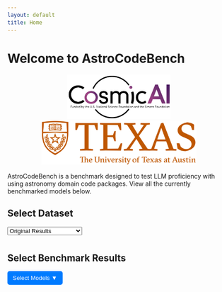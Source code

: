 ```yaml
---
layout: default
title: Home
---
```


# Welcome to AstroCodeBench

<div style="text-align: center; margin-top: 20px;">
  <img src="assets/pics/cosmic_logo.png" alt="Logo" style="height: 100px; margin: 0 10px;">
  <img src="assets/pics/ut_logo.png" alt="Longhorn" style="height: 100px; margin: 0 10px;">
</div>

AstroCodeBench is a benchmark designed to test LLM proficiency with using astronomy domain code packages. View all the currently benchmarked models below.

<h2>Select Dataset</h2>
<select id="dataset-selector" style="margin-bottom: 10px;">
  <option value="benchmark_results_old.json">Original Results</option>
  <option value="benchmark_results_new.json">Colloquial Query Results</option>
</select>

<h2>Select Benchmark Results</h2>
<div style="position: relative; display: inline-block;">
  <button id="dropdown-btn" style="padding: 8px 12px; background-color: #007BFF; color: white; border: none; cursor: pointer; border-radius: 5px;">
    Select Models ▼
  </button>
  <div id="model-dropdown" style="display: none; position: absolute; background: white; border: 1px solid #ccc; width: 200px; max-height: 200px; overflow-y: auto;">
  </div>
</div>

<canvas id="benchmarkChart" width="800" height="400"></canvas>

<script src="https://cdn.jsdelivr.net/npm/chart.js"></script>
<script>
  let jsonBasePath = "{{ site.baseurl }}/assets/json/";
  let selectedJsonFile = "benchmark_results_1.json"; // Default dataset
  const datasetSelector = document.getElementById("dataset-selector");
  const dropdownBtn = document.getElementById("dropdown-btn");
  const dropdownMenu = document.getElementById("model-dropdown");

  let chartData = {
    labels: [],
    datasets: []
  };

  let colors = [
    "rgba(255, 99, 132, 0.5)", "rgba(54, 162, 235, 0.5)",
    "rgba(255, 206, 86, 0.5)", "rgba(75, 192, 192, 0.5)",
    "rgba(153, 102, 255, 0.5)", "rgba(255, 159, 64, 0.5)",
    "rgba(201, 203, 207, 0.5)"
  ];

  let borderColors = [
    "rgba(255, 99, 132, 1)", "rgba(54, 162, 235, 1)",
    "rgba(255, 206, 86, 1)", "rgba(75, 192, 192, 1)",
    "rgba(153, 102, 255, 1)", "rgba(255, 159, 64, 1)",
    "rgba(201, 203, 207, 1)"
  ];

  let usedColors = {}; 
  let currentColorIndex = 0;

  let ctx = document.getElementById("benchmarkChart").getContext("2d");
  let benchmarkChart = new Chart(ctx, {
    type: "bar",
    data: chartData,
    options: {
      responsive: true,
      maintainAspectRatio: true,
      scales: { y: { beginAtZero: true } },
      plugins: {
        legend: { display: true },
        title: { display: true, text: "Benchmark Evaluation Metrics" }
      }
    }
  });

  // Show/Hide Dropdown Menu
  dropdownBtn.addEventListener("click", () => {
    dropdownMenu.style.display = dropdownMenu.style.display === "block" ? "none" : "block";
  });

  // Close dropdown if clicked outside
  document.addEventListener("click", (event) => {
    if (!dropdownBtn.contains(event.target) && !dropdownMenu.contains(event.target)) {
      dropdownMenu.style.display = "none";
    }
  });

  // Handle dataset selection change
  datasetSelector.addEventListener("change", function () {
    selectedJsonFile = this.value; 
    chartData.datasets = []; // Reset chart
    chartData.labels = []; 
    benchmarkChart.update();
    usedColors = {}; 
    currentColorIndex = 0; 
    populateDropdown(); // Refresh model list
  });

  // Populate dropdown menu with model checkboxes
  async function populateDropdown() {
    try {
      const response = await fetch(jsonBasePath + selectedJsonFile);
      const data = await response.json();
      const models = [...new Set(data.map((item) => item.model.model).filter(m => m))];

      dropdownMenu.innerHTML = ""; // Clear old entries

      models.forEach((model) => {
        const label = document.createElement("label");
        label.style.display = "block";
        label.style.cursor = "pointer";
        label.style.padding = "5px";

        const checkbox = document.createElement("input");
        checkbox.type = "checkbox";
        checkbox.value = model;
        checkbox.style.marginRight = "5px";

        checkbox.addEventListener("change", function () {
          if (this.checked) {
            fetchAndProcessData(model);
          } else {
            removeModelFromChart(model);
          }
        });

        label.appendChild(checkbox);
        label.appendChild(document.createTextNode(model));
        dropdownMenu.appendChild(label);
      });
    } catch (error) {
      console.error("Error populating dropdown:", error);
    }
  }

  // Fetch and process data for the selected model
  async function fetchAndProcessData(selectedModel) {
    try {
      const response = await fetch(jsonBasePath + selectedJsonFile);
      const data = await response.json();

      if (chartData.datasets.some(ds => ds.label === selectedModel)) {
        console.warn(`${selectedModel} is already displayed.`);
        return;
      }

      if (!(selectedModel in usedColors)) {
        usedColors[selectedModel] = {
          backgroundColor: colors[currentColorIndex % colors.length],
          borderColor: borderColors[currentColorIndex % borderColors.length]
        };
        currentColorIndex++;
      }

      const modelData = data.filter((item) => item.model.model === selectedModel);

      const metrics = {
        direct_match: [], fuzzy_match: [], codebleu: [],
        codebertscore: [], codebertscore_rescaled: [],
        code_success: [], syntax_match_score: []
      };

      modelData.forEach((item) => {
        if (item.result) {
          item.result.forEach((result) => {
            if ("direct_match" in result && result.direct_match !== null) {
              metrics.direct_match.push(result.direct_match ? 1 : 0);
            }
            if ("fuzzy_match" in result && result.fuzzy_match !== null) {
              metrics.fuzzy_match.push(result.fuzzy_match / 100); 
            }
            if ("codebleu" in result && result.codebleu?.codebleu !== null) {
              metrics.codebleu.push(result.codebleu.codebleu);
            }
            if ("codebertscore" in result && result.codebertscore?.F1 !== null) {
              metrics.codebertscore.push(result.codebertscore.F1);
            }
            if ("codebertscore_rescaled" in result && result.codebertscore_rescaled?.F1 !== null) {
              metrics.codebertscore_rescaled.push(result.codebertscore_rescaled.F1);
            }
          });
        }

        if (item.result_summary) {
          if ("code_success" in item.result_summary) {
            metrics.code_success.push(item.result_summary.code_success);
          }
          if ("syntax_match_score" in item.result_summary) {
            metrics.syntax_match_score.push(item.result_summary.syntax_match_score);
          }
        }
      });

      const averages = {};
      for (const [key, values] of Object.entries(metrics)) {
        averages[key] = values.length
          ? values.reduce((sum, val) => sum + val, 0) / values.length
          : 0;
      }

      updateChart(selectedModel, averages);
    } catch (error) {
      console.error("Error fetching or processing JSON data:", error);
    }
  }

  function removeModelFromChart(selectedModel) {
    chartData.datasets = chartData.datasets.filter(ds => ds.label !== selectedModel);
    benchmarkChart.update();
  }

  populateDropdown();
</script>
